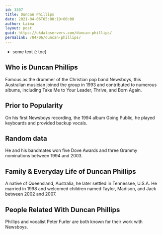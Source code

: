 ```yaml
---
id: 3307
title: Duncan Phillips
date: 2021-04-06T05:00:19+00:00
author: Laima
layout: post
guid: https://ukdataservers.com/duncan-phillips/
permalink: /04/06/duncan-phillips/
---
```


* some text
{: toc}


## Who is Duncan Phillips
                  
                  
                  
Famous as the drummer of the Christian pop band Newsboys, this Australian musician joined the group in 1993 and contributed to numerous albums, including Take Me to Your Leader, Thrive, and Born Again.
                  
              
            
              
            
                
                
                
## Prior to Popularity
                  
                  
                  
On his first Newsboys recording, the 1994 album Going Public, he played keyboards and provided backup vocals.
                  
              
            
              
            
                
                
                
## Random data
                  
                  
                  
He and his bandmates won five Dove Awards and three Grammy nominations between 1994 and 2003.
                  
              
            
              
            
                
                
                
## Family & Everyday Life of Duncan Phillips
                  
                  
                  
A native of Queensland, Australia, he later settled in Tennessee, U.S.A. He married in 1998 and welcomed children named Taylor, Madison, and Jack between 2002 and 2007.
                  
              
            
              
            
                
                
                
## People Related With Duncan Phillips
                  
                  
                  
Phillips and vocalist Peter Furler are both known for their work with Newsboys.
                  
              
            
              
            
                
              
            
              
              
            
            
              
            
          
          
          